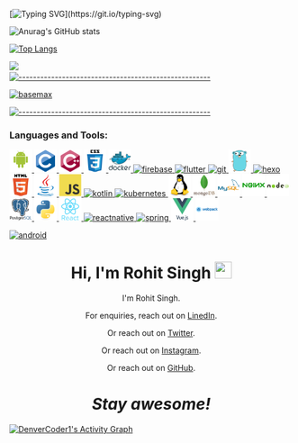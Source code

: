 [![Typing SVG](https://readme-typing-svg.herokuapp.com?size=24&width=600&lines=Welcome+To+Rohit's+GitHub+Profile!)](https://git.io/typing-svg)

![Anurag's GitHub stats](https://github-readme-stats.vercel.app/api?username=rohitttsingh&show_icons=true&theme=radical)


[![Top Langs](https://github-readme-stats.vercel.app/api/top-langs/?username=rohitttsingh&layout=compact)](https://github.com/rohitttsingh/github-readme-stats) <br>

  <img width="58%" src="https://github-readme-streak-stats.herokuapp.com/?user=rohitttsingh&theme=radical" /><br>
[![-----------------------------------------------------](
https://raw.githubusercontent.com/andreasbm/readme/master/assets/lines/aqua.png)](https://github.com/BaseMax?tab=repositories)

<a href="https://github.com/BaseMax?tab=repositories"><img src="https://github-profile-trophy.vercel.app/?username=rohitttsingh&column=8&margin-w=15&margin-h=15" alt="basemax"></a>

[![-----------------------------------------------------](
https://raw.githubusercontent.com/andreasbm/readme/master/assets/lines/aqua.png)](https://github.com/BaseMax?tab=repositories)
<h3 align="left">Languages and Tools:</h3>
<p align="left"> <a href="https://developer.android.com" target="_blank">

<img src="https://raw.githubusercontent.com/devicons/devicon/master/icons/android/android-original-wordmark.svg" alt="android" width="40" height="40"/> </a> <a href="https://www.cprogramming.com/" target="_blank"> <img src="https://raw.githubusercontent.com/devicons/devicon/master/icons/c/c-original.svg" alt="c" width="40" height="40"/> </a> <a href="https://www.w3schools.com/cpp/" target="_blank"> <img src="https://raw.githubusercontent.com/devicons/devicon/master/icons/cplusplus/cplusplus-original.svg" alt="cplusplus" width="40" height="40"/> </a> <a href="https://www.w3schools.com/css/" target="_blank"> <img src="https://raw.githubusercontent.com/devicons/devicon/master/icons/css3/css3-original-wordmark.svg" alt="css3" width="40" height="40"/> </a> <a href="https://www.docker.com/" target="_blank"> <img src="https://raw.githubusercontent.com/devicons/devicon/master/icons/docker/docker-original-wordmark.svg" alt="docker" width="40" height="40"/> </a> <a href="https://firebase.google.com/" target="_blank"> <img src="https://www.vectorlogo.zone/logos/firebase/firebase-icon.svg" alt="firebase" width="40" height="40"/> </a> <a href="https://flutter.dev" target="_blank"> <img src="https://www.vectorlogo.zone/logos/flutterio/flutterio-icon.svg" alt="flutter" width="40" height="40"/> </a> <a href="https://git-scm.com/" target="_blank"> <img src="https://www.vectorlogo.zone/logos/git-scm/git-scm-icon.svg" alt="git" width="40" height="40"/> </a> <a href="https://golang.org" target="_blank"> <img src="https://raw.githubusercontent.com/devicons/devicon/master/icons/go/go-original.svg" alt="go" width="40" height="40"/> </a> <a href="hexo.io/" target="_blank"> <img src="https://www.vectorlogo.zone/logos/hexoio/hexoio-icon.svg" alt="hexo" width="40" height="40"/> </a> <a href="https://www.w3.org/html/" target="_blank"> <img src="https://raw.githubusercontent.com/devicons/devicon/master/icons/html5/html5-original-wordmark.svg" alt="html5" width="40" height="40"/> </a> <a href="https://www.java.com" target="_blank"> <img src="https://raw.githubusercontent.com/devicons/devicon/master/icons/java/java-original.svg" alt="java" width="40" height="40"/> </a> <a href="https://developer.mozilla.org/en-US/docs/Web/JavaScript" target="_blank"> <img src="https://raw.githubusercontent.com/devicons/devicon/master/icons/javascript/javascript-original.svg" alt="javascript" width="40" height="40"/> </a></a> <a href="https://kotlinlang.org" target="_blank"> <img src="https://www.vectorlogo.zone/logos/kotlinlang/kotlinlang-icon.svg" alt="kotlin" width="40" height="40"/> </a> <a href="https://kubernetes.io" target="_blank"> <img src="https://www.vectorlogo.zone/logos/kubernetes/kubernetes-icon.svg" alt="kubernetes" width="40" height="40"/> </a> <a href="https://www.linux.org/" target="_blank"> <img src="https://raw.githubusercontent.com/devicons/devicon/master/icons/linux/linux-original.svg" alt="linux" width="40" height="40"/> </a> <a href="https://www.mongodb.com/" target="_blank"> <img src="https://raw.githubusercontent.com/devicons/devicon/master/icons/mongodb/mongodb-original-wordmark.svg" alt="mongodb" width="40" height="40"/> </a> <a href="https://www.mysql.com/" target="_blank"> <img src="https://raw.githubusercontent.com/devicons/devicon/master/icons/mysql/mysql-original-wordmark.svg" alt="mysql" width="40" height="40"/> </a> <a href="https://www.nginx.com" target="_blank"> <img src="https://raw.githubusercontent.com/devicons/devicon/master/icons/nginx/nginx-original.svg" alt="nginx" width="40" height="40"/> </a> <a href="https://nodejs.org" target="_blank"> <img src="https://raw.githubusercontent.com/devicons/devicon/master/icons/nodejs/nodejs-original-wordmark.svg" alt="nodejs" width="40" height="40"/> </a> <a href="https://www.postgresql.org" target="_blank"> <img src="https://raw.githubusercontent.com/devicons/devicon/master/icons/postgresql/postgresql-original-wordmark.svg" alt="postgresql" width="40" height="40"/> </a> <a href="https://www.python.org" target="_blank"> <img src="https://raw.githubusercontent.com/devicons/devicon/master/icons/python/python-original.svg" alt="python" width="40" height="40"/> </a> <a href="https://reactjs.org/" target="_blank"> <img src="https://raw.githubusercontent.com/devicons/devicon/master/icons/react/react-original-wordmark.svg" alt="react" width="40" height="40"/> </a> <a href="https://reactnative.dev/" target="_blank"> <img src="https://reactnative.dev/img/header_logo.svg" alt="reactnative" width="40" height="40"/> </a> <a href="https://spring.io/" target="_blank"> <img src="https://www.vectorlogo.zone/logos/springio/springio-icon.svg" alt="spring" width="40" height="40"/> </a> <a href="https://vuejs.org/" target="_blank"> <img src="https://raw.githubusercontent.com/devicons/devicon/master/icons/vuejs/vuejs-original-wordmark.svg" alt="vuejs" width="40" height="40"/> </a> <a href="https://webpack.js.org" target="_blank"> <img src="https://raw.githubusercontent.com/devicons/devicon/d00d0969292a6569d45b06d3f350f463a0107b0d/icons/webpack/webpack-original-wordmark.svg" alt="webpack" width="40" height="40"/> </a>
<p align="left"> <a href="https://www.swift.org/" target="_blank">

<img src="https://developer.apple.com/swift/images/swift-og.png" alt="android" width="40" height="40"/> </a>
</p>


<h1 align="center">Hi, I'm Rohit Singh <img src="https://raw.githubusercontent.com/MartinHeinz/MartinHeinz/master/wave.gif" width="30px" height='30px'></h1>
<p align='center'>
I'm Rohit Singh.
</p>
<p align='center'>For enquiries, reach out on <a href="https://www.linkedin.com/in/rohit-singh-1132531b5">LinedIn</a>.</p>
<p align='center'>Or reach out on <a href="https://twitter.com/rohitttsingh07?t=z9qE22ig9Tf3VEo8mzihfA&s=09">Twitter</a>.</p>
<p align='center'>Or reach out on <a href="https://instagram.com/rohittt.singh">Instagram</a>.</p>
<p align='center'>Or reach out on <a href="https://github.com/rohitttsingh">GitHub</a>.</p>

<h1 align='center'><i>Stay awesome!</i></h1>

<!-- https://github.com/rohitttsingh/github-readme-activity-graph -->
<a href="https://github.com/rohitttsingh/github-readme-activity-graph"><img alt="DenverCoder1's Activity Graph" src="https://denvercoder1-activity-graph.herokuapp.com/graph/?username=DenverCoder1&bg_color=1F222E&color=F8D866&line=F85D7F&point=FFFFFF&hide_border=true" /></a>
